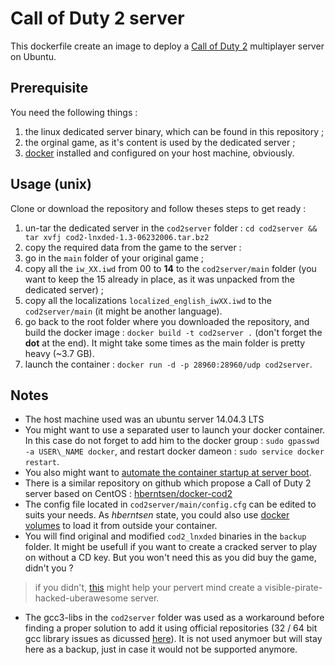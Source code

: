 # Call of Duty 2 server

This dockerfile create an image to deploy a [Call of Duty 2](https://en.wikipedia.org/wiki/Call_of_Duty_2) multiplayer server on Ubuntu.

## Prerequisite

You need the following things :

1. the linux dedicated server binary, which can be found in this repository ;
2. the orginal game, as it's content is used by the dedicated server ;
3. [docker](https://www.docker.com/) installed and configured on your host machine, obviously.

## Usage (unix)

Clone or download the repository and follow theses steps to get ready :

1. un-tar the dedicated server in the `cod2server` folder : `cd cod2server && tar xvfj cod2-lnxded-1.3-06232006.tar.bz2`
2. copy the required data from the game to the server :
  1. go in the `main` folder of your original game ;
  2. copy all the `iw_XX.iwd` from 00 to **14** to the `cod2server/main` folder (you want to keep the 15 already in place, as it was unpacked from the dedicated server) ;
  3. copy all the localizations `localized_english_iwXX.iwd` to the `cod2server/main` (it might be another language).
3. go back to the root folder where you downloaded the repository, and build the docker image : `docker build -t cod2server .` (don't forget the **dot** at the end). It might take some times as the main folder is pretty heavy (~3.7 GB).
4. launch the container : `docker run -d -p 28960:28960/udp cod2server`.

## Notes

* The host machine used was an ubuntu server 14.04.3 LTS
* You might want to use a separated user to launch your docker container. In this case do not forget to add him to the docker group : `sudo gpasswd -a USER\_NAME docker`, and restart docker dameon : `sudo service docker restart`.
* You also might want to [automate the container startup at server boot](https://docs.docker.com/articles/host_integration/).
* There is a similar repository on github which propose a Call of Duty 2 server based on CentOS : [hberntsen/docker-cod2](https://github.com/hberntsen/docker-cod2)
* The config file located in `cod2server/main/config.cfg` can be edited to suits your needs. As *hberntsen* state, you could also use [docker volumes](https://docs.docker.com/userguide/dockervolumes/) to load it from outside your container.
* You will find original and modified `cod2_lnxded` binaries in the `backup` folder. It might be usefull if you want to create a cracked server to play on without a CD key. But you won't need this as you did buy the game, didn't you ? 

> if you didn't, [this](http://killtube.org/showthread.php?1337-CoD2-Tutorial-How-to-make-your-cracked-server-show-up-in-the-master-list) might help your pervert mind create a visible-pirate-hacked-uberawesome server.

* The gcc3-libs in the `cod2server` folder was used as a workaround before finding a proper solution to add it using official repositories (32 / 64 bit gcc library issues as dicussed [here](http://askubuntu.com/questions/454253/how-to-run-32-bit-app-in-ubuntu-64-bit/454254#454254)). It is not used anymoer but will stay here as a backup, just in case it would not be supported anymore.
